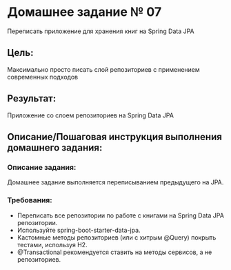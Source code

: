 # Домашнее задание № 07
Переписать приложение для хранения книг на Spring Data JPA

## Цель:
Максимально просто писать слой репозиториев с применением современных подходов

## Результат: 
Приложение со слоем репозиториев на Spring Data JPA

## Описание/Пошаговая инструкция выполнения домашнего задания:

### Описание задания:
Домашнее задание выполняется переписыванием предыдущего на JPA.

### Требования:
* Переписать все репозитории по работе с книгами на Spring Data JPA репозитории.
* Используйте spring-boot-starter-data-jpa.
* Кастомные методы репозиториев (или с хитрым @Query) покрыть тестами, используя H2.
* @Transactional рекомендуется ставить на методы сервисов, а не репозиториев.